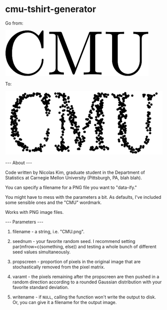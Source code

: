 # cmu-tshirt-generator

Go from: 

![alt tag](CMU.png)

To: 

![alt tag](cmulogo-seed13.png)

--- About ---

Code written by Nicolas Kim, graduate student in the Department of Statistics at
Carnegie Mellon University (Pittsburgh, PA, blah blah). 

You can specify a filename for a PNG file you want to "data-ify." 

You might have to mess with the parameters a bit. As defaults, I've included
some sensible ones and the "CMU" wordmark. 

Works with PNG image files. 


--- Parameters ---

1. filename - a string, i.e. "CMU.png".

2. seednum - your favorite random seed. I recommend setting
   par(mfrow=c(something, else)) and testing a whole bunch of different seed
   values simultaneously. 

3. propscreen - proportion of pixels in the original image that are
   stochastically removed from the pixel matrix. 

4. varamt - the pixels remaining after the propscreen are then pushed in a
   random direction according to a rounded Gaussian distribution with your
   favorite standard deviation. 

5. writename - if `NULL`, calling the function won't write the output to disk.
   Or, you can give it a filename for the output image. 
